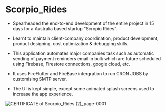 # Scorpio_Rides

* Spearheaded the end-to-end development of the entire project in 15 days for a Australia based startup "Scropio Rides".

* Learnt to maintain client-company coordination, product development, product designing, cost optimization & debugging skills.

* This application automates major companies task such as automatic sending of payment reminders email in bulk which are future scheduled using Firebase, 
  Firestore connections, google cloud, etc.

* It uses FireFlutter and FireBase intergration to run CRON JOBS by customising SMTP server.

* The UI is kept simple, except some animated splash screens used to increase the app experience.

![CERTIFICATE of Scorpio_Rides (2)_page-0001](https://github.com/prathmesh444/Scorpio_Rides/assets/84755719/ec992aee-5b23-40d8-98f8-839f1159bb99)
